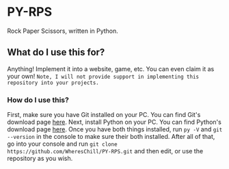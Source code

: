 # PY-RPS
Rock Paper Scissors, written in Python.

## What do I use this for?
Anything! Implement it into a website, game, etc. You can even claim it as your own! `Note, I will not provide support in implementing this repository into your projects.`

### How do I use this?
First, make sure you have Git installed on your PC. You can find Git's download page [here](https://git-scm.com/downloads). Next, install Python on your PC. You can find Python's
download page [here](https://www.python.org/downloads/). Once you have both things installed, run `py -V` and `git --version` in the console to make sure their both installed.
After all of that, go into your console and run `git clone https://github.com/WheresChill/PY-RPS.git` and then edit, or use the repository as you wish.
